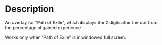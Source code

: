 # Description
An overlay for "Path of Exile", which displays the 2 digits after the dot from the percentage of gained experience.

Works only when "Path of Exile" is in windowed full screen.
